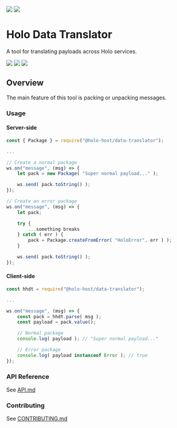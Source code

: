 [![](https://img.shields.io/npm/v/@holo-host/data-translator/latest?style=flat-square)](http://npmjs.com/package/@holo-host/data-translator)
[![](https://img.shields.io/github/workflow/status/holo-host/data-translator-js/Node.js%20CI/master?style=flat-square&label=master)](https://github.com/holo-host/data-translator-js)

# Holo Data Translator
A tool for translating payloads across Holo services.

[![](https://img.shields.io/github/issues-raw/holo-host/data-translator-js?style=flat-square)](https://github.com/holo-host/data-translator-js/issues)
[![](https://img.shields.io/github/issues-closed-raw/holo-host/data-translator-js?style=flat-square)](https://github.com/holo-host/data-translator-js/issues?q=is%3Aissue+is%3Aclosed)
[![](https://img.shields.io/github/issues-pr-raw/holo-host/data-translator-js?style=flat-square)](https://github.com/holo-host/data-translator-js/pulls)

## Overview
The main feature of this tool is packing or unpacking messages.

### Usage

#### Server-side

```javascript
const { Package } = require("@holo-host/data-translator");

...

// Create a normal package
ws.on("message", (msg) => {
    let pack = new Package( "Super normal payload..." );

    ws.send( pack.toString() );
});

// Create an error package
ws.on("message", (msg) => {
    let pack;

    try {
        ...something breaks
    } catch ( err ) {
        pack = Package.createFromError( "HoloError", err ) );
    }

    ws.send( pack.toString() );
});
```

#### Client-side

```javascript
const hhdt = require("@holo-host/data-translator");

...

ws.on("message", (msg) => {
    const pack = hhdt.parse( msg );
    const payload = pack.value();

    // Normal package
    console.log( payload ); // "Super normal payload..."

    // Error package
    console.log( payload instanceof Error ); // true
});
```

### API Reference

See [API.md](API.md)

### Contributing

See [CONTRIBUTING.md](CONTRIBUTING.md)
